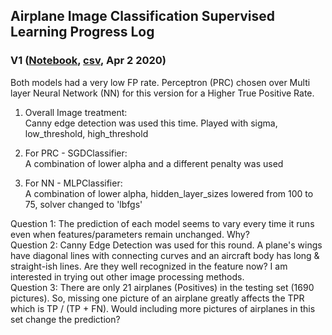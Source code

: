 ## Airplane Image Classification Supervised Learning Progress Log

### V1 ([Notebook](Inhye_planeimages_V1_Submission.ipynb), [csv](airplane_submission_V1_re.csv), Apr 2 2020)

Both models had a very low FP rate.
Perceptron (PRC) chosen over Multi layer Neural Network (NN) for this version for a Higher True Positive Rate.

1. Overall Image treatment: <br>
Canny edge detection was used this time. Played with sigma, low_threshold, high_threshold

2. For PRC - SGDClassifier: <br>
A combination of lower alpha and a different penalty was used

3. For NN - MLPClassifier: <br>
A combination of lower alpha, hidden_layer_sizes lowered from 100 to 75, solver changed to 'lbfgs'

Question 1: The prediction of each model seems to vary every time it runs even when features/parameters remain unchanged. Why? <br>
Question 2: Canny Edge Detection was used for this round. A plane's wings have diagonal lines with connecting curves and an aircraft body has long & straight-ish lines. Are they well recognized in the feature now? I am interested in trying out other image processing methods. <br>
Question 3: There are only 21 airplanes (Positives) in the testing set (1690 pictures). So, missing one picture of an airplane greatly affects the TPR which is TP / (TP + FN). Would including more pictures of airplanes in this set change the prediction? 

